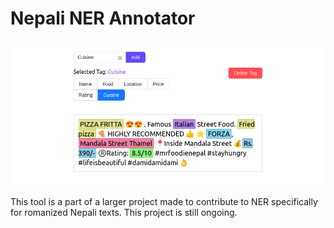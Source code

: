 # Nepali NER Annotator

![](images/ss.png)

This tool is a part of a larger project made to contribute to NER specifically for romanized Nepali texts. This project is still ongoing.

